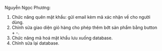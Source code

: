 Nguyễn Ngọc Phương:
1. Chức năng quên mật khẩu: gửi email kèm mã xác nhận về cho người dùng.
2. Chỉnh sửa giao diện giỏ hàng cho phép thêm bớt sản phẩm bằng button + -.
3. Chức năng mã hoá mật khẩu lưu xuống database.
4. Chỉnh sửa lại database.